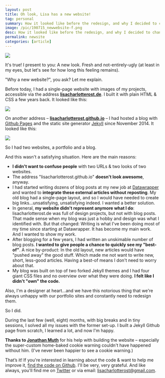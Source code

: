 ```yaml
---
layout: post
title: Oh look, Lisa has a new website!
tag: personal
summary: How it looked like before the redesign, and why I decided to change it & built everything from scratch.
image: /pic/190715_newwebsite-f.png
desc: How it looked like before the redesign, and why I decided to change it & built everything from scratch.
permalink: newsite
categories: [article]
---
```

![](/pic/190715_newwebsite-f.png)

It's true! I present to you: A new look. Fresh and not-entirely-ugly (at least in my eyes, but let's see for how long this feeling remains).

"Why a new website?", you ask? Let me explain.

Before today, I had a single-page website with images of my projects, accessible via the address [**lisacharlotterost.de**](http://lisacharlotterost.de/). I built it with plain HTML & CSS a few years back. It looked like this:

![](/pic/190715_oldwebsite.png)

On another address – [**lisacharlotterost.github.io**](https://lisacharlotterost.github.io/) – I had hosted a blog with [Github Pages](https://pages.github.com/) and the static site generator [Jekyll](https://jekyllrb.com/) since November 2014. It looked like this:

![](/pic/190715_oldblog.png)

So I had two websites, a portfolio and a blog.

And this wasn't a satisfying situation. Here are the main reasons:

- **I didn't want to confuse people** with two URLs & two looks of two websites.
- The address "lisacharlotterost.github.io" **doesn't look awesome**, anyway.
- I had started writing dozens of blog posts at my new job at [Datawrapper](https://www.datawrapper.de/) and wanted to **integrate these external articles without reposting**. My old blog had a single-page layout, and so I would have needed to create big links...unsatisfying, unsatisfying indeed. I wanted a better solution.
- In general, **my website didn't represent anymore what I do**: lisacharlotterost.de was full of design projects, but not with blog posts. That made sense when my blog was just a hobby and design was what I identified with. But that changed: Writing is what I've been doing most of my time since starting at Datawrapper. It has become my main work. And I wanted to show my work.
- After blogging for a few years, I had written an unskimable number of blog posts. **I wanted to give people a chance to quickly see my "best-of"**. A nice by-product: In the old layout, new articles would have "pushed away" the good stuff. Which made me not want to write new, short, less-good articles. Having a best-of means I don't need to worry about that.
- My blog was built on top of two forked Jekyll themes and I had four giant CSS files and no overview over what they were doing. **I felt like I didn't "own" the code.**

Also, I'm a designer at heart...and we have this notorious thing that we're always unhappy with our portfolio sites and constantly need to redesign them.

So I did.

During the last few (well, eight) months, with big breaks and in tiny sessions, I solved all my issues with the former set-up. I built a Jekyll Github page from scratch, I learned a lot, and now I'm happy.

**Thanks to [Jonathan Muth](https://twitter.com/jonathanmuth)** for his help with building the website – especially the super-custom home-baked cookie warning couldn't have happened without him. (I've never been happier to see a cookie warning.)

<!-- Well, maybe not entirely happy yet: When designing the website, my biggest problem was to find a readable text font for my articles, in the perfect size. But sometimes I opened the local version of my new blog and I thought "huh, that's SMALL, let me make that font bigger"...and then the next time I opened the website, it felt too giant and I set the font size down again. So let me ask you: **Do you think that the font on my blog is too small, too big, or perfectly sized at it is?** Let me know in this Twitter poll: -->


That’s it! If you're interested in learning about the code & want to help me improve it, [find the code on Github](https://github.com/lisacharlotterost/lisacharlotterost.github.io). I'll be very, very grateful. And like always, you'll find me on [Twitter](https://twitter.com/lisacrost) or via email: [lisacharlotterost@gmail.com](mailto:lisacharlotterost@gmail.com).
